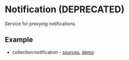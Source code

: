 # Notification (DEPRECATED)

Service for proxying notifications.


## Example

* collection:notification - [sources](https://github.com/ngx-kit/ngx-kit/tree/master/packages/collection/lib/ui-notification), [demo](https://ngx-kit.com/collection/module/ui-notification)
